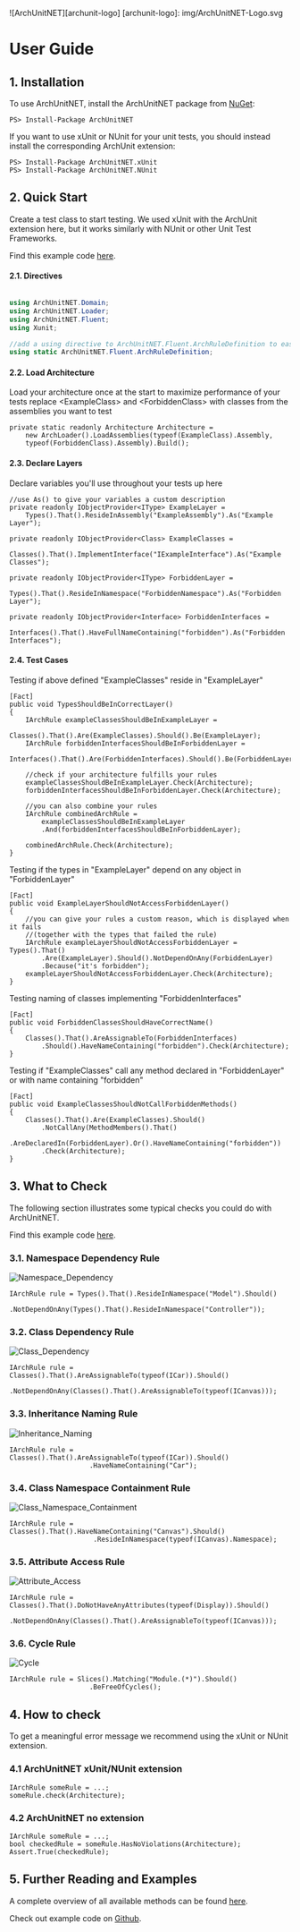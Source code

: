 ![ArchUnitNET][archunit-logo]
[archunit-logo]: img/ArchUnitNET-Logo.svg

# User Guide

## 1. Installation
To use ArchUnitNET, install the ArchUnitNET package from [NuGet](https://www.nuget.org/packages/TngTech.ArchUnitNET/):
```
PS> Install-Package ArchUnitNET
```
If you want to use xUnit or NUnit for your unit tests, you should instead install the corresponding ArchUnit extension:
```
PS> Install-Package ArchUnitNET.xUnit
PS> Install-Package ArchUnitNET.NUnit
```
## 2. Quick Start

Create a test class to start testing. We used xUnit with the ArchUnit extension here, but it works similarly with NUnit or other Unit Test Frameworks.

Find this example code [here](https://github.com/TNG/ArchUnitNET/blob/master/ExampleTest/ExampleArchUnitTest.cs).
#### 2.1. Directives
```cs

using ArchUnitNET.Domain;
using ArchUnitNET.Loader;
using ArchUnitNET.Fluent;
using Xunit;

//add a using directive to ArchUnitNET.Fluent.ArchRuleDefinition to easily define ArchRules
using static ArchUnitNET.Fluent.ArchRuleDefinition;

```

#### 2.2. Load Architecture
Load your architecture once at the start to maximize performance of your tests
replace <ExampleClass\> and <ForbiddenClass\> with classes from the assemblies you want to test
```
private static readonly Architecture Architecture =
    new ArchLoader().LoadAssemblies(typeof(ExampleClass).Assembly, 
    typeof(ForbiddenClass).Assembly).Build();
```
#### 2.3. Declare Layers
Declare variables you'll use throughout your tests up here
```
//use As() to give your variables a custom description
private readonly IObjectProvider<IType> ExampleLayer =
    Types().That().ResideInAssembly("ExampleAssembly").As("Example Layer");

private readonly IObjectProvider<Class> ExampleClasses =
    Classes().That().ImplementInterface("IExampleInterface").As("Example Classes");

private readonly IObjectProvider<IType> ForbiddenLayer =
    Types().That().ResideInNamespace("ForbiddenNamespace").As("Forbidden Layer");

private readonly IObjectProvider<Interface> ForbiddenInterfaces =
    Interfaces().That().HaveFullNameContaining("forbidden").As("Forbidden Interfaces");

```
#### 2.4. Test Cases

Testing if above defined "ExampleClasses" reside in "ExampleLayer"
```
[Fact]
public void TypesShouldBeInCorrectLayer()
{
    IArchRule exampleClassesShouldBeInExampleLayer =
        Classes().That().Are(ExampleClasses).Should().Be(ExampleLayer);
    IArchRule forbiddenInterfacesShouldBeInForbiddenLayer =
        Interfaces().That().Are(ForbiddenInterfaces).Should().Be(ForbiddenLayer);

    //check if your architecture fulfills your rules
    exampleClassesShouldBeInExampleLayer.Check(Architecture);
    forbiddenInterfacesShouldBeInForbiddenLayer.Check(Architecture);

    //you can also combine your rules
    IArchRule combinedArchRule =
        exampleClassesShouldBeInExampleLayer
		.And(forbiddenInterfacesShouldBeInForbiddenLayer);
			
    combinedArchRule.Check(Architecture);
}
```
Testing if the types in "ExampleLayer" depend on any object in "ForbiddenLayer"
```
[Fact]
public void ExampleLayerShouldNotAccessForbiddenLayer()
{
    //you can give your rules a custom reason, which is displayed when it fails
    //(together with the types that failed the rule)
    IArchRule exampleLayerShouldNotAccessForbiddenLayer = Types().That()
		.Are(ExampleLayer).Should().NotDependOnAny(ForbiddenLayer)
		.Because("it's forbidden");
    exampleLayerShouldNotAccessForbiddenLayer.Check(Architecture);
}
```
Testing naming of classes implementing "ForbiddenInterfaces"
```
[Fact]
public void ForbiddenClassesShouldHaveCorrectName()
{
    Classes().That().AreAssignableTo(ForbiddenInterfaces)
        .Should().HaveNameContaining("forbidden").Check(Architecture);
}
```
Testing if "ExampleClasses" call any method declared in "ForbiddenLayer" or with name containing "forbidden"
```
[Fact]
public void ExampleClassesShouldNotCallForbiddenMethods()
{
    Classes().That().Are(ExampleClasses).Should()
		.NotCallAny(MethodMembers().That()
		.AreDeclaredIn(ForbiddenLayer).Or().HaveNameContaining("forbidden"))
        .Check(Architecture);
}
```
## 3. What to Check
The following section illustrates some typical checks you could do with ArchUnitNET.

Find this example code [here](https://github.com/TNG/ArchUnitNET/tree/master/ExampleTest).

### 3.1. Namespace Dependency Rule
![Namespace_Dependency](img/namespace_dependency.svg)
```
IArchRule rule = Types().That().ResideInNamespace("Model").Should()
                    .NotDependOnAny(Types().That().ResideInNamespace("Controller"));
```
### 3.2. Class Dependency Rule
![Class_Dependency](img/class_dependency.svg)
````
IArchRule rule = Classes().That().AreAssignableTo(typeof(ICar)).Should()
                    .NotDependOnAny(Classes().That().AreAssignableTo(typeof(ICanvas)));
````
### 3.3. Inheritance Naming Rule
![Inheritance_Naming](img/inheritance_naming.svg)
````
IArchRule rule = Classes().That().AreAssignableTo(typeof(ICar)).Should()
                    .HaveNameContaining("Car");
````
### 3.4. Class Namespace Containment Rule
![Class_Namespace_Containment](img/class_namespace_containment.svg)
````
IArchRule rule = Classes().That().HaveNameContaining("Canvas").Should()
                     .ResideInNamespace(typeof(ICanvas).Namespace);
````
### 3.5. Attribute Access Rule
![Attribute_Access](img/attribute_access.svg)
````
IArchRule rule = Classes().That().DoNotHaveAnyAttributes(typeof(Display)).Should()
                    .NotDependOnAny(Classes().That().AreAssignableTo(typeof(ICanvas)));
````

### 3.6. Cycle Rule
![Cycle](img/cycle.svg)
````
IArchRule rule = Slices().Matching("Module.(*)").Should()
                    .BeFreeOfCycles();
````

## 4. How to check

To get a meaningful error message we recommend using 
the xUnit or NUnit extension.

### 4.1 ArchUnitNET xUnit/NUnit extension

````
IArchRule someRule = ...;
someRule.check(Architecture);
````

### 4.2 ArchUnitNET no extension
```
IArchRule someRule = ...;
bool checkedRule = someRule.HasNoViolations(Architecture);
Assert.True(checkedRule);
```

## 5. Further Reading and Examples
A complete overview of all available methods can be found [here](api.md).

Check out example code on [Github](https://github.com/TNG/ArchUnitNET/tree/master/ExampleTest "ExampleTests").